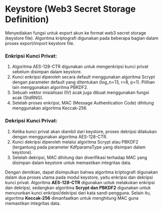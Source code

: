 # Keystore (Web3 Secret Storage Definition)

Menyediakan fungsi untuk export akun ke format web3 secret storage (keystore file). Algoritma kriptografi digunakan pada beberapa bagian dalam proses export/import keystore file.

### Enkripsi Kunci Privat:

1. Algoritma AES-128-CTR digunakan untuk mengenkripsi kunci privat sebelum disimpan dalam keystore.
2. Kunci enkripsi diperoleh secara default menggunakan algoritma Scrypt dengan parameter default yang ditentukan (log_n=13, r=8, p=1). Pilihan lain menggunakan algoritma PBKDF2.
3. Sebuah vektor inisialisasi (IV) acak juga dibuat menggunakan fungsi acak (StdRNG).
4. Setelah proses enkripsi, MAC (Message Authentication Code) dihitung menggunakan algoritma Keccak-256.

### Dekripsi Kunci Privat:

1. Ketika kunci privat akan diambil dari keystore, proses dekripsi dilakukan dengan menggunakan algoritma AES-128-CTR.
2. Kunci dekripsi diperoleh melalui algoritma Scrypt atau PBKDF2 (tergantung pada parameter KdfparamsType yang disimpan dalam keystore).
3. Setelah dekripsi, MAC dihitung dan diverifikasi terhadap MAC yang disimpan dalam keystore untuk memastikan integritas data.

Dengan demikian, dapat disimpulkan bahwa algoritma kriptografi digunakan dalam dua proses utama pada modul keystore, yaitu enkripsi dan dekripsi kunci privat. Algoritma **AES-128-CTR** digunakan untuk melakukan enkripsi dan dekripsi, sedangkan algoritma **Scrypt dan PBKDF2** digunakan untuk menurunkan kunci enkripsi/dekripsi dari kata sandi pengguna. Selain itu, algoritma **Keccak-256** dimanfaatkan untuk menghitung MAC guna memastikan integritas data.
